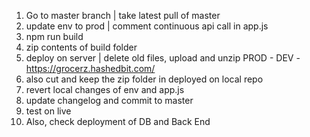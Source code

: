 1) Go to master branch | take latest pull of master
2) update env to prod | comment continuous api call in app.js
3) npm run build
4) zip contents of build folder
5) deploy on server | delete old files, upload and unzip
PROD - 
DEV - https://grocerz.hashedbit.com/
6) also cut and keep the zip folder in deployed on local repo
7) revert local changes of env and app.js
8) update changelog and commit to master
9) test on live
10) Also, check deployment of DB and Back End
